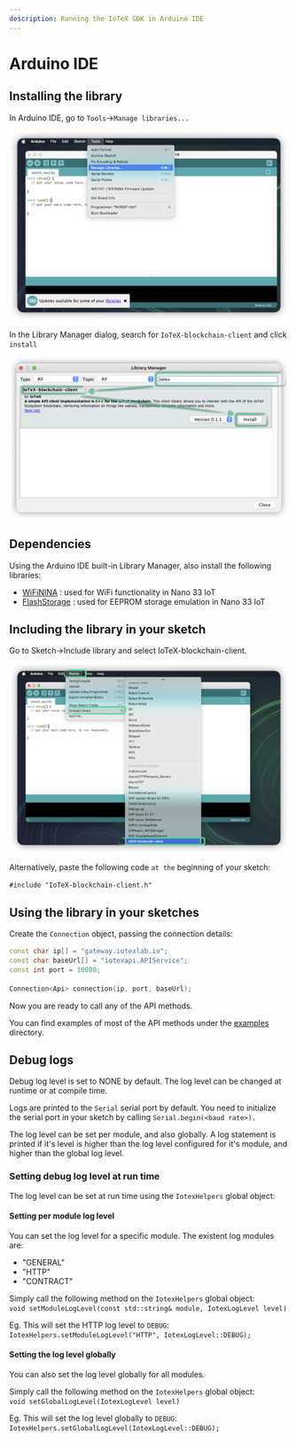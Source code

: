 ```yaml
---
description: Running the IoTeX SDK in Arduino IDE
---
```


# Arduino IDE

## Installing the library

In Arduino IDE, go to `Tools`->`Manage libraries...`

![](<../../../.gitbook/assets/image (83) (1) (1).png>)

In the Library Manager dialog, search for `IoTeX-blockchain-client` and click `install`&#x20;

![](<../../../.gitbook/assets/image (81) (1) (1).png>)

## Dependencies

Using the Arduino IDE built-in Library Manager, also install the following libraries:

* [WiFiNINA](https://github.com/arduino-libraries/WiFiNINA) : used for WiFi functionality in Nano 33 IoT
* [FlashStorage](https://github.com/cmaglie/FlashStorage) : used for EEPROM storage emulation in Nano 33 IoT

## Including the library in your sketch

Go to Sketch->Include library and select IoTeX-blockchain-client.

![](<../../../.gitbook/assets/image (82) (1).png>)

Alternatively, paste the following code `at the` beginning of your sketch:

`#include "IoTeX-blockchain-client.h"`

## Using the library in your sketches

Create the `Connection` object, passing the connection details:

```cpp
const char ip[] = "gateway.iotexlab.io";
const char baseUrl[] = "iotexapi.APIService";
const int port = 10000;

Connection<Api> connection(ip, port, baseUrl);
```

Now you are ready to call any of the API methods.

You can find examples of most of the API methods under the [examples](https://github.com/iotexproject/arduino-sdk/tree/main/examples) directory.

## Debug logs

Debug log level is set to NONE by default. The log level can be changed at runtime or at compile time.

Logs are printed to the `Serial` serial port by default. You need to initialize the serial port in your sketch by calling `Serial.begin(<baud rate>).`

The log level can be set per module, and also globally. A log statement is printed if it's level is higher than the log level configured for it's module, and higher than the global log level.

### Setting debug log level at run time

The log level can be set at run time using the `IotexHelpers` global object:

#### Setting per module log level

You can set the log level for a specific module. The existent log modules are:

* "GENERAL"
* "HTTP"
* "CONTRACT"

Simply call the following method on the `IotexHelpers` global object:\
`void setModuleLogLevel(const std::string& module, IotexLogLevel level)`

Eg. This will set the HTTP log level to `DEBUG`:\
`IotexHelpers.setModuleLogLevel("HTTP", IotexLogLevel::DEBUG);`

#### Setting the log level globally

You can also set the log level globally for all modules.

Simply call the following method on the `IotexHelpers` global object:\
`void setGlobalLogLevel(IotexLogLevel level)`

Eg. This will set the log level globally to `DEBUG`:\
`IotexHelpers.setGlobalLogLevel(IotexLogLevel::DEBUG);`
